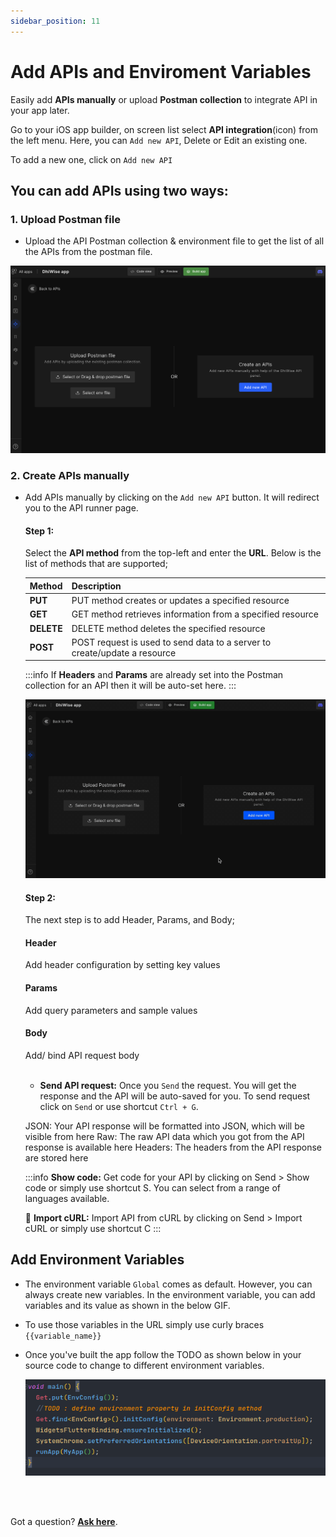 ```yaml
---
sidebar_position: 11
---
```



# Add APIs and Enviroment Variables

Easily add **APIs manually** or upload **Postman collection** to integrate API in your app later. 

Go to your iOS app builder, on screen list select **API integration**(icon) from the left menu. Here, you can `Add new API`, Delete or Edit an existing one.
<!-- typeaddicon -->
To add a new one, click on `Add new API`


## **You can add APIs using two ways**:


### 1. Upload Postman file
- Upload the API Postman collection & environment file to get the list of all the APIs from the postman file.

![Example banner](./images/Add-API/Upload-postman.png)

### 2. Create APIs manually
  - Add APIs manually by clicking on the `Add new API` button. It will redirect you to the API runner page.
    
    #### **Step 1:** 
    Select the **API method** from the top-left and enter the **URL**. Below is the list of methods that are supported;
    
    <!-- type2 -->
    | Method | Description |
    | --- | --- |
    | **<e className="put method">PUT</e>** | PUT method creates or updates a specified resource |
    | **<e className="get method">GET</e>** | GET method retrieves information from a specified resource |
    | **<e className="delete method">DELETE</e>** | DELETE method deletes the specified resource |
    | **<e className="post method">POST</e>** | POST request is used to send data to a server to create/update a resource |
    
    :::info
    If **Headers** and **Params** are already set into the Postman collection for an API then it will be auto-set here.
    :::

    ![Example banner](./images/Add-API/Add-APIs.gif)
    
    #### **Step 2:** 
    The next step is to add Header, Params, and Body;
 
    <div className="grid-cols-3 grid gap-20">
      <a className="Card">
        <h4>
            Header
        </h4>
        <p>Add header configuration by setting key values</p>
      </a>
      <a className="Card">
        <h4 className="">
          Params
        </h4>
        <p>Add query parameters and sample values</p>
      </a>
      <a className="Card">
        <h4 className="">
          Body
        </h4>
        <p>Add/ bind API request body</p>
      </a>
    </div>   
    <br/>

    * **Send API request:** Once you `Send` the request. You will get the response and the API will be auto-saved for you. To send request click on `Send` or use shortcut `Ctrl + G`.
      
    JSON: Your API response will be formatted into JSON, which will be visible from here
    Raw: The raw API data which you got from the API response is available here
    Headers: The headers from the API response are stored here
    
    <!-- type1 -->
    <!-- typeaddicon -->

    :::info
    **Show code:** Get code for your API by clicking on Send > Show code or simply use shortcut S. You can select from a range of languages available.

    📑 **Import cURL:** Import API from cURL by clicking on Send > Import cURL or simply use shortcut C
    :::




## **Add Environment Variables**


- The environment variable `Global` comes as default. However, you can always create new variables. In the environment variable, you can add variables and its value as shown in the below GIF.
- To use those variables in the URL simply use curly braces `{{variable_name}}`
 
  <!-- ![Example banner](./img/app.gif) -->

- Once you've built the app follow the TODO as shown below in your source code to change to different environment variables.

  ![Example banner](./img/image.png)

<br/>
<br/>

Got a question? [**Ask here**](https://discord.com/invite/rFMnCG5MZ7).